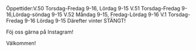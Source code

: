 Öppettider:V.50 Torsdag-Fredag 9-16, Lördag 9-15
V.51 Torsdag-Fredag 9-16,Lördag-söndag 9-15
V.52 Måndag 9-15, Fredag-Lördag 9-16
V.1 Torsdag-Fredag 9-16 Lördag 9-15
Därefter vinter STÄNGT!

Föj oss gärna på Instagram!

Välkommen!

